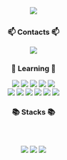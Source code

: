 <div align="center">
   
   ![](https://capsule-render.vercel.app/api?type=waving&color=auto&height=250&section=header&text=PARK%20JUNSIK&fontSize=50&fontAlignY=40)
   
   <h2></h2>
   <div>
      <h3>📫 Contacts 📫</h3>
      <a href="mailto:mare137042@gmail.com"><img src="https://img.shields.io/badge/akfldkskgorn@gmail.com-000000?style=for-the-badge"/></a>
      
   </div>

   <div>
      <h3>🌱 Learning 🌱</h3>
      <img src="https://img.shields.io/badge/javascript-F7DF1E?style=for-the-badge&logo=javascript&logoColor=black"/>
      <img src="https://img.shields.io/badge/kotlin-7F52FF?style=for-the-badge&logo=kotlin&logoColor=white"/>
      <img src="https://img.shields.io/badge/jetpack%20compose-4285F4?style=for-the-badge&logo=jetpack%20compose&logoColor=white"/>
      <img src="https://img.shields.io/badge/dart-0175C2?style=for-the-badge&logo=dart&logoColor=white"/>
      <img src="https://img.shields.io/badge/flutter-02569B?style=for-the-badge&logo=flutter&logoColor=white"/>
      </br>
      <img src="https://img.shields.io/badge/openjdk-FFFFFF?style=for-the-badge&logo=openjdk&logoColor=black"/>
      <img src="https://img.shields.io/badge/Spring%20Boot-6DB33F?style=for-the-badge&logo=Spring%20Boot&logoColor=black"/>
      <img src="https://img.shields.io/badge/typescript-3178C6?style=for-the-badge&logo=typescript&logoColor=black"/>
      <img src="https://img.shields.io/badge/nestjs-E0234E?style=for-the-badge&logo=nestjs&logoColor=black"/>
      <img src="https://img.shields.io/badge/Mysql-4479A1?style=for-the-badge&logo=Mysql&logoColor=white"/>
      <img src="https://img.shields.io/badge/firebase-FFCA28?style=for-the-badge&logo=firebase&logoColor=white"/>
    </div>

   <div>
      <h3>📚 Stacks 📚</h3>
   </div>

   <h2></h2>
   <br>

![](http://github-profile-summary-cards.vercel.app/api/cards/profile-details?username=qkrwnstlr&theme=github)
![](http://github-profile-summary-cards.vercel.app/api/cards/most-commit-language?username=qkrwnstlr&theme=github)
![](http://github-profile-summary-cards.vercel.app/api/cards/stats?username=qkrwnstlr&theme=github)

</div>


<!--
Here are some ideas to get you started:
- 🔭 I’m currently working on ...
- 👯 I’m looking to collaborate on ...
- 🤔 I’m looking for help with ...
- 💬 Ask me about ...
- 😄 Pronouns: ...
- ⚡ Fun fact: ...

<img src="https://img.shields.io/badge/React-61DAFB?style=flat-square&logo=React&logoColor=white"/>
-->
